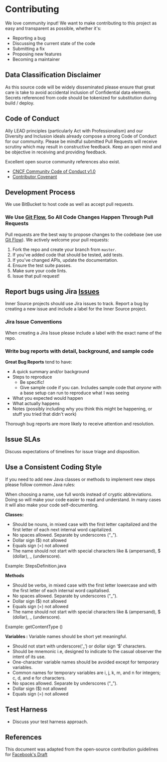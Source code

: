 
# Contributing 
We love community input! We want to make contributing to this project as easy and transparent as possible, whether it's:

- Reporting a bug
- Discussing the current state of the code
- Submitting a fix
- Proposing new features
- Becoming a maintainer

## Data Classification Disclaimer
As this source code will be widely disseminated please ensure that great care is take to avoid accidental inclusion of Confidential data elements.  Secrets referenced from code should be tokenized for substitution during build / deploy.

## Code of Conduct
Ally LEAD principles (particularly Act with Professionalism) and our Diversity and Inclusion ideals already compose a strong Code of Conduct for our community.  Please be mindful submitted Pull Requests will receive scrutiny which may result in constructive feedback.  Keep an open mind and be objective in receiving and providing feedback.  

Excellent open source community references also exist.
- [CNCF Community Code of Conduct v1.0](https://github.com/cncf/foundation/blob/master/code-of-conduct.md) 
- [Contributor Covenant](https://www.contributor-covenant.org/)


## Development Process
We use BitBucket to host code as well as accept pull requests.

### We Use [Git Flow](https://guides.github.com/introduction/flow/index.html), So All Code Changes Happen Through Pull Requests
Pull requests are the best way to propose changes to the codebase (we use [Git Flow](https://guides.github.com/introduction/flow/index.html)). We actively welcome your pull requests:

1. Fork the repo and create your branch from `master`.
2. If you've added code that should be tested, add tests.
3. If you've changed APIs, update the documentation.
4. Ensure the test suite passes.
5. Make sure your code lints.
6. Issue that pull request!

## Report bugs using Jira [Issues](https://jira.int.ally.com/projects/ISOURCE)
Inner Source projects should use Jira issues to track. Report a bug by creating a new issue and include a label for the Inner Source project.

### Jira Issue Conventions
When creating a Jira Issue please include a label with the exact name of the repo.

### Write bug reports with detail, background, and sample code

**Great Bug Reports** tend to have:

- A quick summary and/or background
- Steps to reproduce
  - Be specific!
  - Give sample code if you can.  Includes sample code that *anyone* with a base setup can run to reproduce what I was seeing
- What you expected would happen
- What actually happens
- Notes (possibly including why you think this might be happening, or stuff you tried that didn't work)

Thorough bug reports are more likely to receive attention and resolution.

## Issue SLAs
Discuss expectations of timelines for issue triage and disposition.

## Use a Consistent Coding Style

If you need to add new Java classes or methods to implement new steps please follow common Java rules:

When choosing a name, use full words instead of cryptic abbreviations. Doing so will make your code easier to read and understand. In many cases it will also make your code self-documenting. 

**Classes:** 

- Should be nouns, in mixed case with the first letter capitalized and the first letter of each next internal word capitalized. 
- No spaces allowed. Separate by underscores (“_”). 
- Dollar sign ($) not allowed
- Equals sign (=) not allowed
- The name should not start with special characters like & (ampersand), $ (dollar), _ (underscore).

Example: StepsDefinition.java

**Methods**

- Should be verbs, in mixed case with the first letter lowercase and with the first letter of each internal word capitalised.
- No spaces allowed. Separate by underscores (“_”). 
- Dollar sign ($) not allowed
- Equals sign (=) not allowed
- The name should not start with special characters like & (ampersand), $ (dollar), _ (underscore).

Example:  getContentType ()

**Variables :** Variable names should be short yet meaningful.

- Should not start with underscore(‘_’) or dollar sign ‘$’ characters.
- Should be mnemonic i.e, designed to indicate to the casual observer the intent of its use.
- One-character variable names should be avoided except for temporary variables.
- Common names for temporary variables are i, j, k, m, and n for integers; c, d, and e for characters.
- No spaces allowed. Separate by underscores (“_”). 
- Dollar sign ($) not allowed
- Equals sign (=) not allowed

## Test Harness
- Discuss your test harness approach. 

## References
This document was adapted from the open-source contribution guidelines for [Facebook's Draft](https://github.com/facebook/draft-js/blob/a9316a723f9e918afde44dea68b5f9f39b7d9b00/CONTRIBUTING.md)
